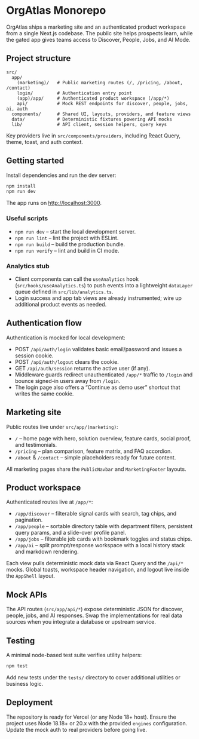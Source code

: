 # OrgAtlas Monorepo

OrgAtlas ships a marketing site and an authenticated product workspace from a single Next.js codebase. The public site helps prospects learn, while the gated app gives teams access to Discover, People, Jobs, and AI Mode.

## Project structure

```
src/
  app/
    (marketing)/   # Public marketing routes (/, /pricing, /about, /contact)
    login/         # Authentication entry point
    (app)/app/     # Authenticated product workspace (/app/*)
    api/           # Mock REST endpoints for discover, people, jobs, ai, auth
  components/      # Shared UI, layouts, providers, and feature views
  data/            # Deterministic fixtures powering API mocks
  lib/             # API client, session helpers, query keys
```

Key providers live in `src/components/providers`, including React Query, theme, toast, and auth context.

## Getting started

Install dependencies and run the dev server:

```bash
npm install
npm run dev
```

The app runs on [http://localhost:3000](http://localhost:3000).

### Useful scripts

- `npm run dev` – start the local development server.
- `npm run lint` – lint the project with ESLint.
- `npm run build` – build the production bundle.
- `npm run verify` – lint and build in CI mode.

### Analytics stub

- Client components can call the `useAnalytics` hook (`src/hooks/useAnalytics.ts`) to push events into a lightweight `dataLayer` queue defined in `src/lib/analytics.ts`.
- Login success and app tab views are already instrumented; wire up additional product events as needed.

## Authentication flow

Authentication is mocked for local development:

- POST `/api/auth/login` validates basic email/password and issues a session cookie.
- POST `/api/auth/logout` clears the cookie.
- GET `/api/auth/session` returns the active user (if any).
- Middleware guards redirect unauthenticated `/app/*` traffic to `/login` and bounce signed-in users away from `/login`.
- The login page also offers a “Continue as demo user” shortcut that writes the same cookie.

## Marketing site

Public routes live under `src/app/(marketing)`:

- `/` – home page with hero, solution overview, feature cards, social proof, and testimonials.
- `/pricing` – plan comparison, feature matrix, and FAQ accordion.
- `/about` & `/contact` – simple placeholders ready for future content.

All marketing pages share the `PublicNavbar` and `MarketingFooter` layouts.

## Product workspace

Authenticated routes live at `/app/*`:

- `/app/discover` – filterable signal cards with search, tag chips, and pagination.
- `/app/people` – sortable directory table with department filters, persistent query params, and a slide-over profile panel.
- `/app/jobs` – filterable job cards with bookmark toggles and status chips.
- `/app/ai` – split prompt/response workspace with a local history stack and markdown rendering.

Each view pulls deterministic mock data via React Query and the `/api/*` mocks. Global toasts, workspace header navigation, and logout live inside the `AppShell` layout.

## Mock APIs

The API routes (`src/app/api/*`) expose deterministic JSON for discover, people, jobs, and AI responses. Swap the implementations for real data sources when you integrate a database or upstream service.

## Testing

A minimal node-based test suite verifies utility helpers:

```bash
npm test
```

Add new tests under the `tests/` directory to cover additional utilities or business logic.

## Deployment

The repository is ready for Vercel (or any Node 18+ host). Ensure the project uses Node 18.18+ or 20.x with the provided `engines` configuration. Update the mock auth to real providers before going live.
